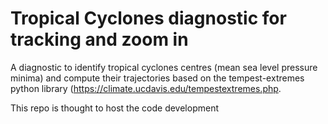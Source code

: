 # Tropical Cyclones diagnostic for tracking and zoom in
A diagnostic to identify tropical cyclones centres (mean sea level pressure minima) and compute their trajectories based 
on the tempest-extremes python library (https://climate.ucdavis.edu/tempestextremes.php.

This repo is thought to host the code development 
